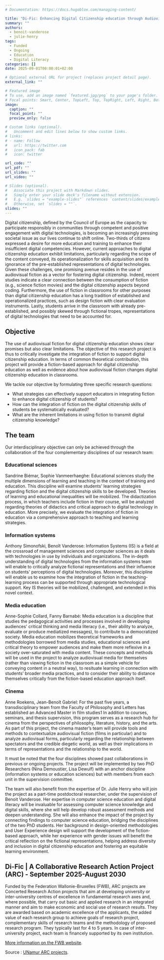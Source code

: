 ```yaml
---
# Documentation: https://docs.hugoblox.com/managing-content/

title: "Di-Fic: Enhancing Digital Citizenship education through Audiovisual Fiction?"
summary: ""
authors: 
  - benoit-vanderose
  - julie-henry
tags: 
  - Funded
  - Ongoing
  - Education
  - Digital Literacy
categories: []
date: 2025-09-01T00:00:01+02:00

# Optional external URL for project (replaces project detail page).
external_link: ""

# Featured image
# To use, add an image named `featured.jpg/png` to your page's folder.
# Focal points: Smart, Center, TopLeft, Top, TopRight, Left, Right, BottomLeft, Bottom, BottomRight.
image:
  caption: ""
  focal_point: ""
  preview_only: false

# Custom links (optional).
#   Uncomment and edit lines below to show custom links.
# links:
# - name: Follow
#   url: https://twitter.com
#   icon_pack: fab
#   icon: twitter

url_code: ""
url_pdf: ""
url_slides: ""
url_video: ""

# Slides (optional).
#   Associate this project with Markdown slides.
#   Simply enter your slide deck's filename without extension.
#   E.g. `slides = "example-slides"` references `content/slides/example-slides.md`.
#   Otherwise, set `slides = ""`.
slides: ""
---
```


Digital citizenship, defined by the Council of Europe as the capacity to participate responsibly in communities through competent and positive engagement with digital technologies, is becoming an increasingly pressing societal issue as our lives continue to shift online. Two-thirds of citizens expressed a desire for more education and training to enhance their insufficient digital competencies. However, current approaches to digital citizenship education exhibit limitations, particularly regarding the scope of the content conveyed, its operationalization for skills acquisition and its ignorance of the pre-established representations of digital technologies. Given these challenges, one promising avenue resides in the use of audiovisual fiction as a vector for fostering digital citizenship. Indeed, recent studies indicate a clear connection between the consumption of fiction (e.g., science fiction movies) and the digital citizenship aspects beyond coding. Furthermore, the use of fiction in classrooms for other purposes than digital citizenship education has a long tradition of established and operationalized practices, such as design fiction with clear evaluation instruments. Lastly, students arrive in the classroom with already pre-established, and possibly skewed through fictional tropes, representations of digital technologies that need to be accounted for.

## Objective

The use of audiovisual fiction for digital citizenship education shows clear promises but also clear limitations. The objective of this research project is thus to critically investigate the integration of fiction to support digital citizenship education. In terms of common theoretical contribution, this project will provide a fiction-based approach for digital citizenship education as well as evidence about how audiovisual fiction changes digital citizenship education in classrooms.

We tackle our objective by formulating three specific research questions:

- What strategies can effectively support educators in integrating fiction to enhance digital citizenship of students?
- How can the integration of fiction on the digital citizenship skills of students be systematically evaluated?
- What are the inherent limitations in using fiction to transmit digital citizenship knowledge?

## The team

Our interdisciplinary objective can only be achieved through the collaboration of the four complementary disciplines of our research team:

### Educational sciences

Sandrine Biémar, Sophie Vanmeerhaeghe: Educational sciences study the multiple dimensions of learning and teaching in the context of training and education. This discipline will examine students' learning strategies regarding fiction and the digital citizenship skills to be developed. Theories of learning and educational inequalities will be mobilized. The didactization process, in which teachers include fiction in their course, will be analyzed regarding theories of didactics and critical approach to digital technology in education. More precisely, we evaluate the integration of fiction in education via a comprehensive approach to teaching and learning strategies.

### Information systems

Anthony Simonofski, Benoît Vanderose: Information Systems (IS) is a field at the crossroad of management sciences and computer sciences as it deals with technologies in use by individuals and organizations. The in-depth understanding of digital technologies from the information systems team will enable to critically analyze fictional representations and their influence on students' perceptions of digital technologies. Moreover, this discipline will enable us to examine how the integration of fiction in the teaching-learning process can be supported through appropriate technological support. Key IS theories will be mobilized, challenged, and extended in this novel context.

### Media education

Anne-Sophie Collard, Fanny Barnabé: Media education is a discipline that studies the pedagogical activities and processes involved in developing audiences' critical thinking and media literacy (i.e., their ability to analyze, evaluate or produce mediatized messages), to contribute to a democratized society. Media education mobilizes theoretical frameworks and methodologies borrowed from media studies, educational sciences and critical theory to empower audiences and make them more reflexive in a society over-saturated with media content. These concepts and methods will be used in the project to analyze audiovisual media for themselves (rather than viewing fiction in the classroom as a simple vehicle for conveying content in a neutral way), to resituate learning in connection with students’ broader media practices, and to consider their ability to distance themselves critically from the fiction-based education approach itself.

### Cinema

Anne Roekens, Jean-Benoît Gabriel: For the past five years, a transdisciplinary team from the Faculty of Philosophy and Letters has established an Advanced Master in film studies1 In addition to courses, seminars, and thesis supervision, this program serves as a research hub for cinema from the perspectives of philosophy, literature, history, and the arts. As part of this project, the cinema master’s team will provide tools and methods to contextualize audiovisual fiction (films in particular) and to analyze audiovisual forms, particularly regarding the relationship between spectators and the credible diegetic world, as well as their implications in terms of representations and the relationship to the world.

It must be noted that the four disciplines showed past collaborations in previous or ongoing projects. The project will be implemented by two PhD Researchers (Nina Demoustier, Lisa Dewulf) with an anchor discipline (information systems or education sciences) but with members from each unit in the supervision committee.

The team will also benefit from the expertise of Dr. Julie Henry who will join the project as a part-time postdoctoral researcher, under the supervision of Benoit Vanderose. Her expertise in computer science education and digital literacy will be invaluable for assessing computer science knowledge and digital skills, where she will help develop robust assessment methods and deepen understanding. She will also enhance the impact of the project by connecting findings to computer science education, bridging the disciplines of the two PhD students. Her background in design-oriented methodologies and User Experience design will support the development of the fiction-based approach, while her experience with gender issues will benefit the critical reflection on the fictional representations, helping address diversity and inclusion in digital citizenship education and fostering an equitable learning environment.

## Di-Fic | A Collaborative Research Action Project (ARC) - September 2025-August 2030

Funded by the Federation Wallonie-Bruxelles (FWB), ARC projects are Concerted Research Action projects that aim at developing university or inter-university centres of excellence in fundamental research axes and, where possible, that carry out basic and applied research in an integrated manner and aim to make economic and social use of research results. They are awarded based on academic excellence of the applicants, the added value of each research group to achieve goals of research project,  complementary skills of research teams and the methodology of  proposed research program. They typically last for 4 to 5 years. In case of inter-university project, each team is financely supported by its own institution.

[More information on the FWB website](https://www.recherchescientifique.be/index.php?id=sirs_accueil).

Source : [UNamur ARC projects](https://arc-projects.unamur.be/di-fic/index).
